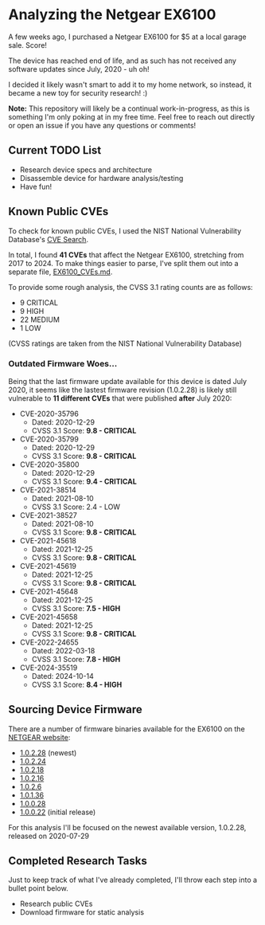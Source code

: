 # Analyzing the Netgear EX6100

A few weeks ago, I purchased a Netgear EX6100 for $5 at a local garage sale. Score!

The device has reached end of life, and as such has not received any software updates since July, 2020 - uh oh!

I decided it likely wasn't smart to add it to my home network, so instead, it became a new toy for security research! :)

**Note:** This repository will likely be a continual work-in-progress, as this is something I'm only poking at in my free time. Feel free to reach out directly or open an issue if you have any questions or comments!

## Current TODO List

- Research device specs and architecture
- Disassemble device for hardware analysis/testing
- Have fun!

## Known Public CVEs

To check for known public CVEs, I used the NIST National Vulnerability Database's [CVE Search](https://nvd.nist.gov/vuln/search/results?isCpeNameSearch=false&query=ex6100&results_type=overview&form_type=Basic&search_type=all&startIndex=0).

In total, I found **41 CVEs** that affect the Netgear EX6100, stretching from 2017 to 2024. To make things easier to parse, I've split them out into a separate file, [EX6100_CVEs.md](EX6100_CVEs.md).

To provide some rough analysis, the CVSS 3.1 rating counts are as follows:

- 9 CRITICAL
- 9 HIGH
- 22 MEDIUM
- 1 LOW

(CVSS ratings are taken from the NIST National Vulnerability Database)

### Outdated Firmware Woes...

Being that the last firmware update available for this device is dated July 2020, it seems like the lastest firmware revision (1.0.2.28) is likely still vulnerable to **11 different CVEs** that were published **after** July 2020:

- CVE-2020-35796
    - Dated: 2020-12-29
    - CVSS 3.1 Score: **9.8 - CRITICAL**
- CVE-2020-35799
    - Dated: 2020-12-29
    - CVSS 3.1 Score: **9.8 - CRITICAL**
- CVE-2020-35800
    - Dated: 2020-12-29
    - CVSS 3.1 Score: **9.4 - CRITICAL**
- CVE-2021-38514
    - Dated: 2021-08-10
    - CVSS 3.1 Score: 2.4 - LOW
- CVE-2021-38527
    - Dated: 2021-08-10
    - CVSS 3.1 Score: **9.8 - CRITICAL**
- CVE-2021-45618
    - Dated: 2021-12-25
    - CVSS 3.1 Score: **9.8 - CRITICAL**
- CVE-2021-45619
    - Dated: 2021-12-25
    - CVSS 3.1 Score: **9.8 - CRITICAL**
- CVE-2021-45648
    - Dated: 2021-12-25
    - CVSS 3.1 Score: **7.5 - HIGH**
- CVE-2021-45658
    - Dated: 2021-12-25
    - CVSS 3.1 Score: **9.8 - CRITICAL**
- CVE-2022-24655
    - Dated: 2022-03-18
    - CVSS 3.1 Score: **7.8 - HIGH**
- CVE-2024-35519
    - Dated: 2024-10-14
    - CVSS 3.1 Score: **8.4 - HIGH**

## Sourcing Device Firmware

There are a number of firmware binaries available for the EX6100 on the [NETGEAR website](https://www.netgear.com/support/product/ex6100/#download):

- [1.0.2.28](https://www.downloads.netgear.com/files/GDC/EX6100/EX6100-V1.0.2.28_1.1.138.zip) (newest)
- [1.0.2.24](https://www.downloads.netgear.com/files/GDC/EX6100/EX6100-V1.0.2.24_1.1.134.zip)
- [1.0.2.18](https://www.downloads.netgear.com/files/GDC/EX6100/EX6100-V1.0.2.18_1.1.131.zip)
- [1.0.2.16](https://www.downloads.netgear.com/files/GDC/EX6100/EX6100-V1.0.2.16_1.1.130.zip)
- [1.0.2.6](https://www.downloads.netgear.com/files/GDC/EX6100/EX6100-V1.0.2.6_1.1.120.zip)
- [1.0.1.36](https://www.downloads.netgear.com/files/GDC/EX6100/EX6100-V1.0.1.36_1.0.114_07311820.zip)
- [1.0.0.28](https://www.downloads.netgear.com/files/GDC/EX6100/EX6100_V1.0.0.28_1.0.66.zip)
- [1.0.0.22](https://www.downloads.netgear.com/files/GDC/EX6100/EX6100_V1.0.0.22_1.0.51.zip) (initial release)

For this analysis I'll be focused on the newest available version, 1.0.2.28, released on 2020-07-29

## Completed Research Tasks

Just to keep track of what I've already completed, I'll throw each step into a bullet point below.

- Research public CVEs
- Download firmware for static analysis